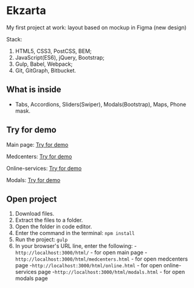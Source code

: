 # Ekzarta
My first project at work: layout based on mockup in Figma (new design)

Stack: 
1. HTML5, CSS3, PostCSS, BEM;
2. JavaScript(ES6), jQuery, Bootstrap;
3. Gulp, Babel, Webpack;
4. Git, GitGraph, Bitbucket.

## What is inside
- Tabs, Accordions, Sliders(Swiper), Modals(Bootstrap), Maps, Phone mask.

## Try for demo
Main page: [Try for demo](http://ekzarta.zaur-dev.ru/html/)

Medcenters: [Try for demo](http://ekzarta.zaur-dev.ru/html/medcenters.html)

Online-services: [Try for demo](http://ekzarta.zaur-dev.ru/html/online.html)

Modals: [Try for demo](http://ekzarta.zaur-dev.ru/html/modals.html)


## Open project

1. Download files.
2. Extract the files to a folder.
3. Open the folder in code editor.
4. Enter the command in the terminal:
   `npm install`
5. Run the project:
   `gulp`
6. In your browser's URL line, enter the following:
    -`http://localhost:3000/html/` - for open main page
    -`http://localhost:3000/html/medcenters.html` - for open medcenters page
    -`http://localhost:3000/html/online.html` - for open online-services page
    -`http://localhost:3000/html/modals.html` - for open modals page
   
   


